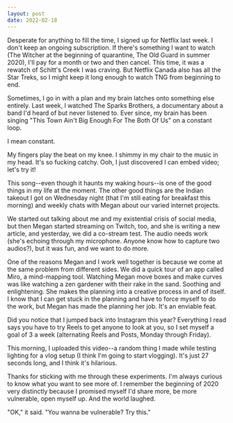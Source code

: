 ```yaml
---
layout: post
date: 2022-02-18
---
```


Desperate for anything to fill the time, I signed up for Netflix last week. I don't keep an ongoing subscription. If there's something I want to watch (The Witcher at the beginning of quarantine, The Old Guard in summer 2020), I'll pay for a month or two and then cancel. This time, it was a rewatch of Schitt's Creek I was craving. But Netflix Canada also has all the Star Treks, so I might keep it long enough to watch TNG from beginning to end.

Sometimes, I go in with a plan and my brain latches onto something else entirely. Last week, I watched The Sparks Brothers, a documentary about a band I'd heard of but never listened to. Ever since, my brain has been singing "This Town Ain't Big Enough For The Both Of Us" on a constant loop.

I mean constant.

My fingers play the beat on my knee. I shimmy in my chair to the music in my head. It's so fucking catchy. Ooh, I just discovered I can embed video; let's try it!

This song--even though it haunts my waking hours--is one of the good things in my life at the moment. The other good things are the Indian takeout I got on Wednesday night (that I'm still eating for breakfast this morning) and weekly chats with Megan about our varied internet projects.

We started out talking about me and my existential crisis of social media, but then Megan started streaming on Twitch, too, and she is writing a new article, and yesterday, we did a co-stream test. The audio needs work (she's echoing through my microphone. Anyone know how to capture two audios?), but it was fun, and we want to do more.

One of the reasons Megan and I work well together is because we come at the same problem from different sides. We did a quick tour of an app called Miro, a mind-mapping tool. Watching Megan move boxes and make curves was like watching a zen gardener with their rake in the sand. Soothing and enlightening. She makes the planning into a creative process in and of itself. I know that I can get stuck in the planning and have to force myself to do the work, but Megan has made the planning her job. It's an enviable feat.

Did you notice that I jumped back into Instagram this year? Everything I read says you have to try Reels to get anyone to look at you, so I set myself a goal of 3 a week (alternating Reels and Posts, Monday through Friday).

This morning, I uploaded this video--a random thing I made while testing lighting for a vlog setup (I think I'm going to start vlogging). It's just 27 seconds long, and I think it's hilarious.

Thanks for sticking with me through these experiments. I'm always curious to know what you want to see more of. I remember the beginning of 2020 very distinctly because I promised myself I'd share more, be more vulnerable, open myself up. And the world laughed.

"OK," it said. "You wanna be vulnerable? Try this."
